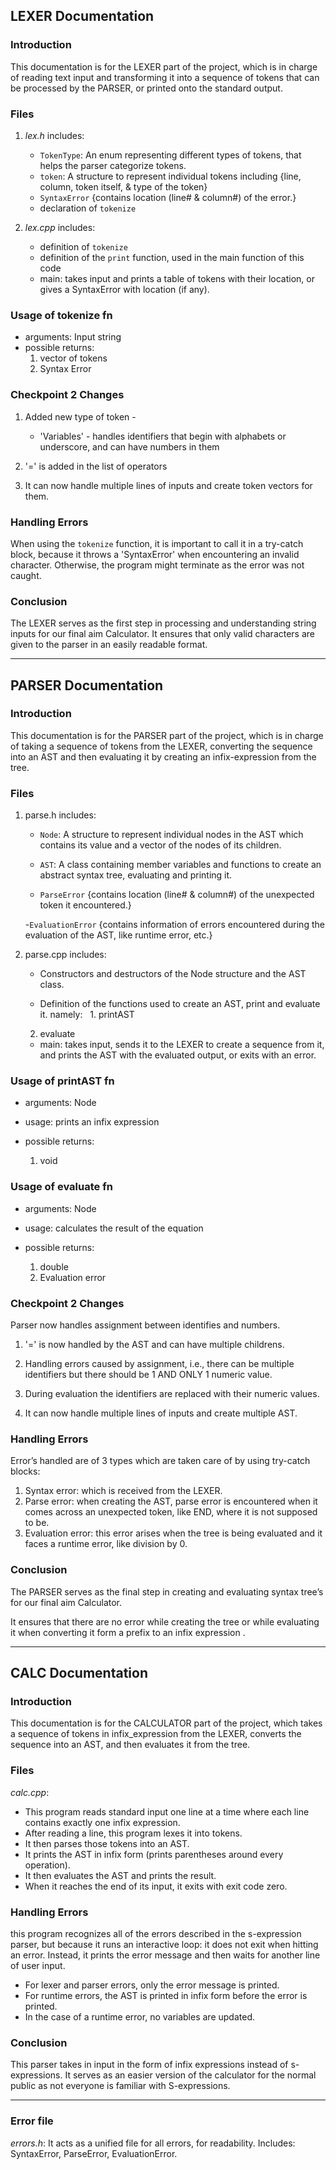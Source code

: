 ## LEXER Documentation

### Introduction

This documentation is for the LEXER part of the project, which is in charge of reading text input and transforming it into a sequence of tokens that can be processed by the PARSER, or printed onto the standard output.

### Files

1. *lex.h* includes:
    - `TokenType`: An enum representing different types of tokens, that helps the parser categorize tokens.
    - `token`: A structure to represent individual tokens including {line, column, token itself, & type of the token}
    - `SyntaxError` {contains location (line# & column#) of the error.}
    - declaration of `tokenize`

2. *lex.cpp* includes:
    - definition of `tokenize`
    - definition of the `print` function, used in the main function of this code
    - main: takes input and prints a table of tokens with their location, or gives a SyntaxError with location (if any).

### Usage of tokenize fn
- arguments: Input string
- possible returns:  
    1. vector of tokens
    2. Syntax Error


### Checkpoint 2 Changes
1. Added new type of token -
    - 'Variables' - handles identifiers that begin with alphabets or underscore, and can have numbers in them

2. '=' is added in the list of operators

3. It can now handle multiple lines of inputs and create token vectors for them.

### Handling Errors

When using the `tokenize` function, it is important to call it in a try-catch block, because it throws a 'SyntaxError' when encountering an invalid character.
Otherwise, the program might terminate as the error was not caught.

### Conclusion

The LEXER serves as the first step in processing and understanding string inputs for our final aim Calculator.
It ensures that only valid characters are given to the parser in an easily readable format.

---

## PARSER Documentation

### Introduction



This documentation is for the PARSER part of the project, which is in charge of taking a sequence of tokens from the LEXER, converting the sequence into an AST and then evaluating it by creating an infix-expression from the tree.



### Files



1. parse.h includes:

    - `Node`: A structure to represent individual nodes in the AST which contains its value and a vector of the nodes of its children.

    - `AST`: A class containing member variables and functions to create an abstract syntax tree, evaluating and printing it.

    - `ParseError` {contains location (line# & column#) of the unexpected token it encountered.}

    -`EvaluationError` {contains information of errors encountered during the evaluation of the AST, like runtime error, etc.}



2. parse.cpp includes:

    - Constructors and destructors of the Node structure and the AST class.

    - Definition of the functions used to create an AST, print and evaluate it. namely:  	1. printAST
	2. evaluate
	
    - main: takes input, sends it to the LEXER to create a sequence from it, and prints the AST with the evaluated output, or exits with an error.



### Usage of printAST fn

- arguments: Node

- usage: prints an infix expression

- possible returns:  

    1. void



### Usage of evaluate fn

- arguments: Node

- usage: calculates the result of the equation

- possible returns:  

    1. double
    2. Evaluation error


### Checkpoint 2 Changes
Parser now handles assignment between identifies and numbers.
1. '=' is now handled by the AST and can have multiple childrens.

2. Handling errors caused by assignment, i.e., there can be multiple identifiers but there should be 1 AND ONLY 1 numeric value. 

3. During evaluation the identifiers are replaced with their numeric values.

4. It can now handle multiple lines of inputs and create multiple AST.

### Handling Errors



Error’s handled are of 3 types which are taken care of by using try-catch blocks:
1. Syntax error: which is received from the LEXER.
2. Parse error: when creating the AST, parse error is encountered when it comes across an unexpected token, like END, where it is not supposed to be.
3. Evaluation error: this error arises when the tree is being evaluated and it faces a runtime error, like division by 0.



### Conclusion

The PARSER serves as the final step in creating and evaluating syntax tree’s for our final aim Calculator.

It ensures that there are no error while creating the tree or while evaluating it when converting it form a prefix to an infix expression .

---

## CALC Documentation

### Introduction



This documentation is for the CALCULATOR part of the project, which takes a sequence of tokens in infix_expression from the LEXER, converts the sequence into an AST, and then evaluates it from the tree.



### Files

*calc.cpp*:

- This program reads standard input one line at a time where each line contains exactly one infix expression.
- After reading a line, this program lexes it into tokens.
- It then parses those tokens into an AST.
- It prints the AST in infix form  (prints parentheses around every operation).
- It then evaluates the AST and prints the result.
- When it reaches the end of its input, it exits with exit code zero.



### Handling Errors

this program recognizes all of the errors described in the s-expression parser, 
but because it runs an interactive loop: it does not exit when hitting an error. Instead, it prints the error message and then waits for another line of user input.

- For lexer and parser errors, only the error message is printed.
- For runtime errors, the AST is printed in infix form before the error is printed.
- In the case of a runtime error, no variables are updated.


### Conclusion

This parser takes in input in the form of infix expressions instead of s-expressions.
It serves as an easier version of the calculator for the normal public as not everyone is familiar with S-expressions.

---
### Error file

*errors.h*: It acts as a unified file for all errors, for readability.
Includes: SyntaxError, ParseError, EvaluationError.


